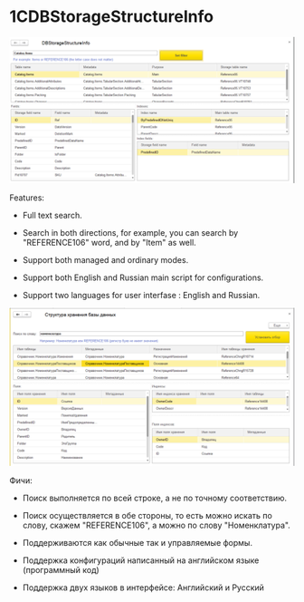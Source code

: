 # 1CDBStorageStructureInfo
![alt tag](https://github.com/alexkmbk/1CDBStorageStructureInfo/blob/master/Screenshot_en.png)

Features:
- Full text search.

- Search in both directions, for example, you can search by "REFERENCE106" word, and by "Item" as well.

- Support both managed and ordinary modes.

- Support both English and Russian main script for configurations.

- Support two  languages for user interfase : English and Russian.


![alt tag](https://github.com/alexkmbk/1CDBStorageStructureInfo/blob/master/Screenshot.png)


Фичи:
- Поиск выполняется по всей строке, а не по точному соответствию.

- Поиск осуществляется в обе стороны, то есть можно искать по слову, скажем "REFERENCE106", а можно по слову "Номенклатура".

- Поддерживаются как обычные так и управляемые формы.

- Поддержка конфигураций написанный на английском языке (программный код)

- Поддержка двух языков в интерфейсе: Английский и Русский
